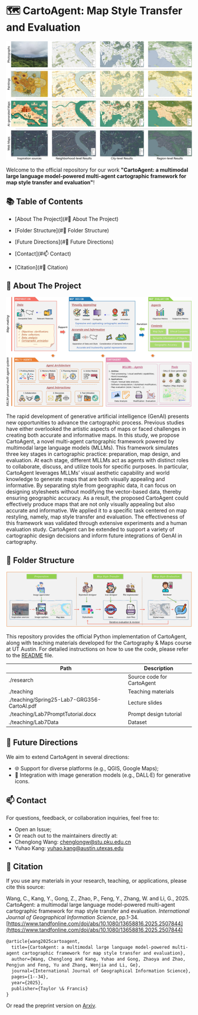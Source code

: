 # 🗺️ CartoAgent: Map Style Transfer and Evaluation

![Results](./assets/Results.jpg)

Welcome to the official repository for our work **"CartoAgent: a multimodal large language model-powered multi-agent cartographic framework for map style transfer and evaluation"**!

## 📚 Table of Contents

* [About The Project](#🌟 About The Project)
* [Folder Structure](#📁 Folder Structure)

* [Future Directions](#🚀 Future Directions)
* [Contact](#📫 Contact)
* [Citation](#📖 Citation)

## 🌟 About The Project

![Overview](./assets/Overview.jpg)

The rapid development of generative artificial intelligence (GenAI) presents new opportunities to advance the cartographic process. Previous studies have either overlooked the artistic aspects of maps or faced challenges in creating both accurate and informative maps. In this study, we propose CartoAgent, a novel multi-agent cartographic framework powered by multimodal large language models (MLLMs). This framework simulates three key stages in cartographic practice: preparation, map design, and evaluation. At each stage, different MLLMs act as agents with distinct roles to collaborate, discuss, and utilize tools for specific purposes. In particular, CartoAgent leverages MLLMs’ visual aesthetic capability and world knowledge to generate maps that are both visually appealing and informative. By separating style from geographic data, it can focus on designing stylesheets without modifying the vector-based data, thereby ensuring geographic accuracy. As a result, the proposed CartoAgent could effectively produce maps that are not only visually appealing but also accurate and informative. We applied it to a specific task centered on map restyling, namely, map style transfer and evaluation. The effectiveness of this framework was validated through extensive experiments and a human evaluation study. CartoAgent can be extended to support a variety of cartographic design decisions and inform future integrations of GenAI in cartography.

## 📁 Folder Structure

![Overview](./assets/pipeline.jpg)

This repository provides the official Python implementation of CartoAgent, along with teaching materials developed for the Cartography & Maps course at UT Austin. For detailed instructions on how to use the code, please refer to the [README](./research/README.md) file.

| Path                                        | Description                |
| ------------------------------------------- | -------------------------- |
| ./research                                  | Source code for CartoAgent |
| ./teaching                                  | Teaching materials         |
| ./teaching/Spring25-Lab7-GRG356-CartoAI.pdf | Lecture slides             |
| ./teaching/Lab7PromptTutorial.docx          | Prompt design tutorial     |
| ./teaching/Lab7Data                         | Dataset                    |

## 🚀 Future Directions

We aim to extend CartoAgent in several directions:

- 🌐 Support for diverse platforms (e.g., QGIS, Google Maps);
- 🧠 Integration with image generation models (e.g., DALL·E) for generative icons.

## 📫 Contact

For questions, feedback, or collaboration inquiries, feel free to:

- Open an Issue;
- Or reach out to the maintainers directly at:
- Chenglong Wang: chenglongw@stu.pku.edu.cn  
- Yuhao Kang: yuhao.kang@austin.utexas.edu

## 📖 Citation

If you use any materials in your research, teaching, or applications, please cite this source:

Wang, C., Kang, Y., Gong, Z., Zhao, P., Feng, Y., Zhang, W. and Li, G., 2025. CartoAgent: a multimodal large language model-powered multi-agent cartographic framework for map style transfer and evaluation. *International Journal of Geographical Information Science*, pp.1-34. [https://www.tandfonline.com/doi/abs/10.1080/13658816.2025.2507844](https://www.tandfonline.com/doi/abs/10.1080/13658816.2025.2507844)

```
@article{wang2025cartoagent,
  title={CartoAgent: a multimodal large language model-powered multi-agent cartographic framework for map style transfer and evaluation},
  author={Wang, Chenglong and Kang, Yuhao and Gong, Zhaoya and Zhao, Pengjun and Feng, Yu and Zhang, Wenjia and Li, Ge},
  journal={International Journal of Geographical Information Science},
  pages={1--34},
  year={2025},
  publisher={Taylor \& Francis}
}
```

Or read the preprint version on [Arxiv](https://arxiv.org/abs/2505.09936). 
